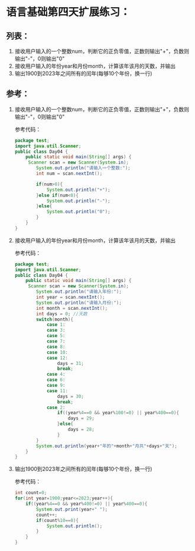# 语言基础第四天扩展练习：

## 列表：

1. 接收用户输入的一个整数num，判断它的正负零值，正数则输出"+"，负数则输出"-"，0则输出"0"
2. 接收用户输入的年份year和月份month，计算该年该月的天数，并输出
4. 输出1900到2023年之间所有的闰年(每够10个年份，换一行)



## 参考：

1. 接收用户输入的一个整数num，判断它的正负零值，正数则输出"+"，负数则输出"-"，0则输出"0"

   参考代码：

   ```java
   package test;
   import java.util.Scanner;
   public class Day04 {
       public static void main(String[] args) {
   		Scanner scan = new Scanner(System.in);
           System.out.println("请输入一个整数:");
           int num = scan.nextInt();
   
           if(num>0){
               System.out.println("+");
           }else if(num<0){
               System.out.println("-");
           }else{
               System.out.println("0");
           }
       }
   }
   ```

2. 接收用户输入的年份year和月份month，计算该年该月的天数，并输出

   参考代码：

   ```java
   package test;
   import java.util.Scanner;
   public class Day04 {
       public static void main(String[] args) {
   		Scanner scan = new Scanner(System.in);
           System.out.println("请输入年份:");
           int year = scan.nextInt();
           System.out.println("请输入月份:");
           int month = scan.nextInt();
           int days = 0; //天数
           switch(month){
               case 1:
               case 3:
               case 5:
               case 7:
               case 8:
               case 10:
               case 12:
                   days = 31;
                   break;
               case 4:
               case 6:
               case 9:
               case 11:
                   days = 30;
                   break;
               case 2:
                   if((year%4==0 && year%100!=0) || year%400==0){
                       days = 29;
                   }else{
                       days = 28;
                   }
           }
           System.out.println(year+"年的"+month+"月共"+days+"天");
       }
   }
   ```

4. 输出1900到2023年之间所有的闰年(每够10个年份，换一行)

   参考代码：

   ```java
   int count=0;
   for(int year=1900;year<=2023;year++){
       if((year%4==0 && year%400!=0) || year%400==0){
           System.out.print(year+" ");
           count++;
           if(count%10==0){
               System.out.println();
           }
       }
   }
   ```

   
